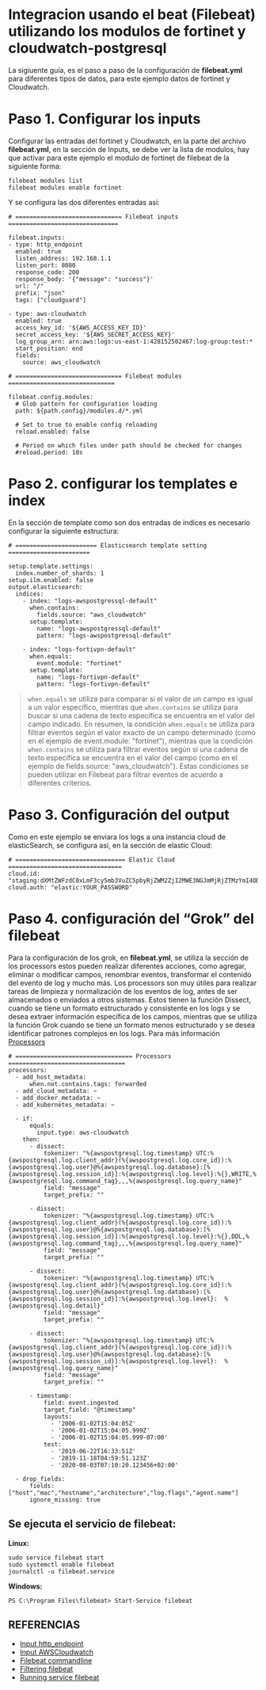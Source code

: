 # Integracion usando el beat (Filebeat) utilizando los modulos de fortinet y cloudwatch-postgresql

La sigiuente guía, es el paso a paso de la configuración de **filebeat.yml** para diferentes tipos de datos, para este ejemplo datos de fortinet y Cloudwatch.

# Paso 1. Configurar los inputs

Configurar las entradas del fortinet y Cloudwatch, en la parte del archivo **filebeat.yml**, en la sección de Inputs, se debe ver la lista de modulos, hay que activar para este ejemplo el modulo de fortinet de filebeat de la siguiente forma:

```
filebeat modules list
filebeat modules enable fortinet
```

Y se configura las dos diferentes entradas así:

```
# ============================== Filebeat inputs ===============================

filebeat.inputs:
- type: http_endpoint
  enabled: true
  listen_address: 192.168.1.1
  listen_port: 8080
  response_code: 200
  response_body: '{"message": "success"}'
  url: "/"
  prefix: "json"
  tags: ["cloudguard"]

- type: aws-cloudwatch
  enabled: true
  access_key_id: '${AWS_ACCESS_KEY_ID}'
  secret_access_key: '${AWS_SECRET_ACCESS_KEY}'
  log_group_arn: arn:aws:logs:us-east-1:428152502467:log-group:test:*
  start_position: end
  fields:
    source: aws_cloudwatch

# ============================== Filebeat modules ==============================

filebeat.config.modules:
  # Glob pattern for configuration loading
  path: ${path.config}/modules.d/*.yml

  # Set to true to enable config reloading
  reload.enabled: false

  # Period on which files under path should be checked for changes
  #reload.period: 10s
``` 
  
# Paso 2. configurar los templates e index

En la sección de template como son dos entradas de indices es necesario configurar la siguiente estructura:

```
# ======================= Elasticsearch template setting =======================

setup.template.settings:
  index.number_of_shards: 1
setup.ilm.enabled: false
output.elasticsearch:
  indices:
    - index: "logs-awspostgressql-default"
      when.contains:
        fields.source: "aws_cloudwatch"
      setup.template:
        name: "logs-awspostgressql-default"
        pattern: "logs-awspostgressql-default"

    - index: "logs-fortivpn-default"
      when.equals:
        event.module: "fortinet"
      setup.template:
        name: "logs-fortivpn-default"
        pattern: "logs-fortivpn-default"
``` 
 
> `when.equals`  se utiliza para comparar si el valor de un campo es igual a un valor específico, mientras que `when.contains` se utiliza para buscar si una cadena de texto específica se encuentra en el valor del campo indicado.
En resumen, la condición `when.equals` se utiliza para filtrar eventos según el valor exacto de un campo determinado (como en el ejemplo de event.module: "fortinet"), mientras que la condición `when.contains` se utiliza para filtrar eventos según si una cadena de texto específica se encuentra en el valor del campo (como en el ejemplo de fields.source: "aws_cloudwatch"). Estas condiciones se pueden utilizar en Filebeat para filtrar eventos de acuerdo a diferentes criterios.


# Paso 3. Configuración del output 
Como en este ejemplo se enviara los logs a una instancia cloud de elasticSearch, se configura así, en la sección de elastic Cloud:

```
# =============================== Elastic Cloud ================================
cloud.id: "staging:dXMtZWFzdC0xLmF3cy5mb3VuZC5pbyRjZWM2ZjI2MWE3NGJmMjRjZTMzYmI4ODExYjg0Mjk0ZiRjNmMyY2E2ZDA0MjI0OWFmMGNjN2Q3YTllOTYyNTc0Mw=="
cloud.auth: "elastic:YOUR_PASSWORD"
``` 

# Paso 4. configuración del “Grok” del filebeat

Para la configuración de los grok, en **filebeat.yml**, se utiliza la sección de los processors estos pueden realizar diferentes acciones, como agregar, eliminar o modificar campos, renombrar eventos, transformar el contenido del evento de log y mucho más. Los processors son muy útiles para realizar tareas de limpieza y normalización de los eventos de log, antes de ser almacenados o enviados a otros sistemas. Estos tienen la función Dissect, cuando se tiene un formato estructurado y consistente en los logs y se desea extraer información específica de los campos, mientras que se utiliza la función Grok cuando se tiene un formato menos estructurado y se desea identificar patrones complejos en los logs. Para más información [Processors](https://www.elastic.co/guide/en/beats/filebeat/current/filtering-and-enhancing-data.html)

```
# ================================= Processors =================================
processors:
  - add_host_metadata:
      when.not.contains.tags: forwarded
  - add_cloud_metadata: ~
  - add_docker_metadata: ~
  - add_kubernetes_metadata: ~

  - if:
      equals:
        input.type: aws-cloudwatch
    then:
      - dissect:
          tokenizer: "%{awspostgresql.log.timestamp} UTC:%{awspostgresql.log.client_addr}(%{awspostgresql.log.core_id}):%{awspostgresql.log.user}@%{awspostgresql.log.database}:[%{awspostgresql.log.session_id}]:%{awspostgresql.log.level}:%{},WRITE,%{awspostgresql.log.command_tag},,,%{awspostgresql.log.query_name}"
          field: "message"
          target_prefix: ""

      - dissect:
          tokenizer: "%{awspostgresql.log.timestamp} UTC:%{awspostgresql.log.client_addr}(%{awspostgresql.log.core_id}):%{awspostgresql.log.user}@%{awspostgresql.log.database}:[%{awspostgresql.log.session_id}]:%{awspostgresql.log.level}:%{},DDL,%{awspostgresql.log.command_tag},,,%{awspostgresql.log.query_name}"
          field: "message"
          target_prefix: ""

      - dissect:
          tokenizer: "%{awspostgresql.log.timestamp} UTC:%{awspostgresql.log.client_addr}(%{awspostgresql.log.core_id}):%{awspostgresql.log.user}@%{awspostgresql.log.database}:[%{awspostgresql.log.session_id}]:%{awspostgresql.log.level}:  %{awspostgresql.log.detail}"
          field: "message"
          target_prefix: ""

      - dissect:
          tokenizer: "%{awspostgresql.log.timestamp} UTC:%{awspostgresql.log.client_addr}(%{awspostgresql.log.core_id}):%{awspostgresql.log.user}@%{awspostgresql.log.database}:[%{awspostgresql.log.session_id}]:%{awspostgresql.log.level}:  %{awspostgresql.log.query_name}"
          field: "message"
          target_prefix: ""

      - timestamp:
          field: event.ingested
          target_field: "@timestamp"
          layouts:
            - '2006-01-02T15:04:05Z'
            - '2006-01-02T15:04:05.999Z'
            - '2006-01-02T15:04:05.999-07:00'
          test:
            - '2019-06-22T16:33:51Z'
            - '2019-11-18T04:59:51.123Z'
            - '2020-08-03T07:10:20.123456+02:00'

  - drop_fields:
      fields: ["host","mac","hostname","architecture","log.flags","agent.name"]
      ignore_missing: true
``` 
      
## Se ejecuta el servicio de filebeat:

**Linux:**
```
sudo service filebeat start
sudo systemctl enable filebeat
journalctl -u filebeat.service
```

**Windows:**
```
PS C:\Program Files\filebeat> Start-Service filebeat
```

## REFERENCIAS

* [Input http_endpoint](https://www.elastic.co/guide/en/beats/filebeat/current/filebeat-input-http_endpoint.html)
* [Input AWSCloudwatch](https://www.elastic.co/guide/en/beats/filebeat/current/filebeat-input-aws-cloudwatch.html)
* [Filebeat commandline](https://www.elastic.co/guide/en/beats/filebeat/current/command-line-options.html#modules-command)
* [Filtering filebeat](https://www.elastic.co/guide/en/beats/filebeat/current/filtering-and-enhancing-data.html)
* [Running service filebeat](https://www.elastic.co/guide/en/beats/filebeat/current/running-with-systemd.html)
